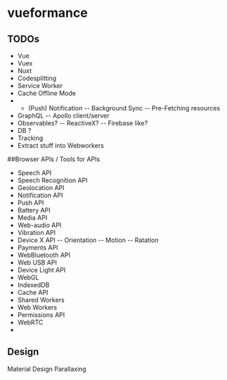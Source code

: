 # vueformance
## TODOs
- Vue
- Vuex
- Nuxt
- Codesplitting
- Service Worker
 - Cache Offline Mode
- - (Push) Notification
-- Background Sync
-- Pre-Fetching resources
- GraphQL
-- Apollo client/server
- Observables?
-- ReactiveX?
-- Firebase like?
- DB ?
- Tracking
- Extract stuff into Webworkers

##Browser APIs / Tools for APIs
- Speech API
- Speech Recognition API
- Geolocation API
- Notification API
- Push API
- Battery API
- Media API
- Web-audio API
- Vibration API
- Device X API
-- Orientation
-- Motion
-- Ratation
- Payments API
- WebBluetooth API
- Web USB API
- Device Light API
- WebGL
- IndexedDB
- Cache API
- Shared Workers
- Web Workers
- Permissions API
- WebRTC
- 

## Design
Material Design
Parallaxing
